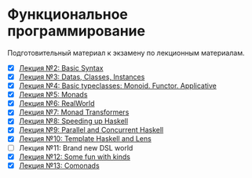 # Функциональное программирование

Подготовительный материал к экзамену по лекционным материалам.

- [x] [Лекция №2: Basic Syntax](lectures/L2-BasicSyntax.md)
- [x] [Лекция №3: Datas, Classes, Instances](lectures/L3-DatasClassesInstances.md)
- [x] [Лекция №4: Basic typeclasses: Monoid. Functor. Applicative](lectures/L4-MonoidFunctorApplicative.md)
- [x] [Лекция №5: Monads](lectures/L5-Monads.md)
- [x] [Лекция №6: RealWorld](lectures/L6-RealWorld.md)
- [x] [Лекция №7: Monad Transformers](lectures/L7-MonadTransformers.md)
- [x] [Лекция №8: Speeding up Haskell](lectures/L8-SpeedingUpHaskell.md)
- [x] [Лекция №9: Parallel and Concurrent Haskell](lectures/L9-ParallelConcurrent.md)
- [x] [Лекция №10: Template Haskell and Lens](https://drive.google.com/file/d/13s_01zwlel2oHnwPe0sb4cjqjuAuDfun/view?usp=sharing)
- [ ] Лекция №11: Brand new DSL world
- [x] [Лекция №12: Some fun with kinds](lectures/L12-Kinds.md)
- [x] [Лекция №13: Comonads](lectures/L13-Comonads.md)
